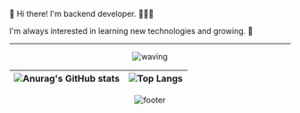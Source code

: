 👋 Hi there! I'm backend developer. 🧑🏻‍💻

I'm always interested in learning new technologies and growing. 🚀

-----


<div align="center">

![waving](https://capsule-render.vercel.app/api?type=waving&height=180&text=SSOLVE%20&fontAlign=65&fontAlignY=32&color=gradient)

| ![Anurag's GitHub stats](https://github-readme-stats.vercel.app/api?username=solmoonkang&show_icons=true&theme=shadow_blue) | ![Top Langs](https://github-readme-stats.vercel.app/api/top-langs/?username=solmoonkang&langs_count=8&layout=compact&theme=shadow_blue&hide_border=true)|
| ------------- | ------------- |

![footer](https://capsule-render.vercel.app/api?type=waving&color=gradient&height=80&section=footer&fontAlignY=85&fontSize=10)

</div>





<!--
**solmoonkang/solmoonkang** is a ✨ _special_ ✨ repository because its `README.md` (this file) appears on your GitHub profile.

Here are some ideas to get you started:

- 🔭 I’m currently working on ...
- 🌱 I’m currently learning ...
- 👯 I’m looking to collaborate on ...
- 🤔 I’m looking for help with ...
- 💬 Ask me about ...
- 📫 How to reach me: ...
- 😄 Pronouns: ...
- ⚡ Fun fact: ...
-->
